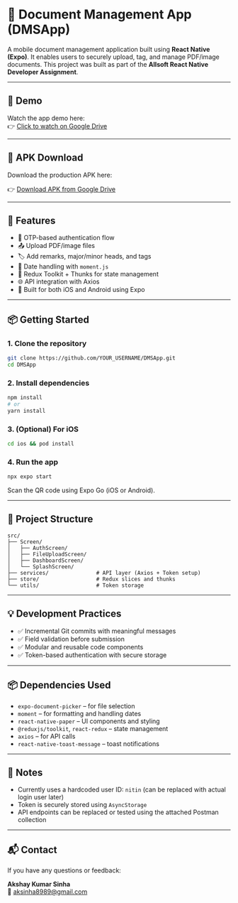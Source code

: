 # 📄 Document Management App (DMSApp)

A mobile document management application built using **React Native (Expo)**. It enables users to securely upload, tag, and manage PDF/image documents. This project was built as part of the **Allsoft React Native Developer Assignment**.

---

## 🎥 Demo

Watch the app demo here:  
👉 [Click to watch on Google Drive](https://drive.google.com/drive/folders/16moKZz0meIgMeEuPrwOwMZ_hh04t6Y_P?usp=drive_link)

---

## 📱 APK Download

Download the production APK here:

👉 [Download APK from Google Drive](https://drive.google.com/drive/folders/16moKZz0meIgMeEuPrwOwMZ_hh04t6Y_P?usp=drive_link)

---

## 🚀 Features

- 🔐 OTP-based authentication flow
- 📤 Upload PDF/image files
- 🏷️ Add remarks, major/minor heads, and tags
- 📆 Date handling with `moment.js`
- 💾 Redux Toolkit + Thunks for state management
- 🌐 API integration with Axios
- 📱 Built for both iOS and Android using Expo

---

## 📦 Getting Started

### 1. Clone the repository

```bash
git clone https://github.com/YOUR_USERNAME/DMSApp.git
cd DMSApp
```

### 2. Install dependencies

```bash
npm install
# or
yarn install
```

### 3. (Optional) For iOS

```bash
cd ios && pod install
```

### 4. Run the app

```bash
npx expo start
```

Scan the QR code using Expo Go (iOS or Android).

---

## 🧱 Project Structure

```
src/
├── Screen/
│   ├── AuthScreen/
│   ├── FileUploadScreen/
│   ├── DashboardScreen/
│   └── SplashScreen/
├── services/               # API layer (Axios + Token setup)
├── store/                  # Redux slices and thunks
└── utils/                  # Token storage
```

---

## 💡 Development Practices

- ✅ Incremental Git commits with meaningful messages
- ✅ Field validation before submission
- ✅ Modular and reusable code components
- ✅ Token-based authentication with secure storage

---

## 📦 Dependencies Used

- `expo-document-picker` – for file selection
- `moment` – for formatting and handling dates
- `react-native-paper` – UI components and styling
- `@reduxjs/toolkit`, `react-redux` – state management
- `axios` – for API calls
- `react-native-toast-message` – toast notifications

---

## 📌 Notes

- Currently uses a hardcoded user ID: `nitin` (can be replaced with actual login user later)
- Token is securely stored using `AsyncStorage`
- API endpoints can be replaced or tested using the attached Postman collection

---

## 📬 Contact

If you have any questions or feedback:

**Akshay Kumar Sinha**  
📧 aksinha8989@gmail.com
